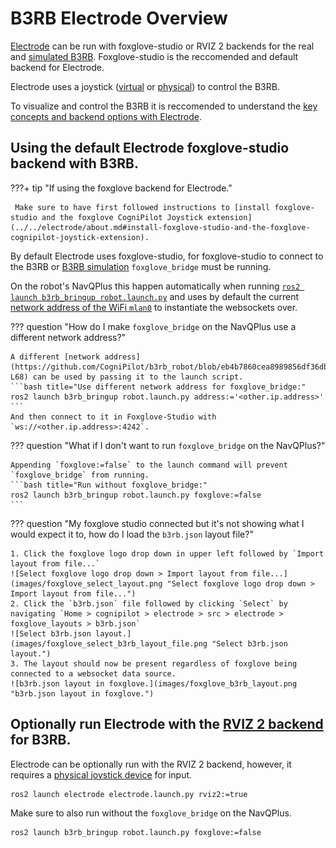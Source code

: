 # B3RB Electrode Overview

[Electrode](../../electrode/about.md) can be run with foxglove-studio or RVIZ 2 backends for the real and [simulated B3RB](./simulation.md). Foxglove-studio is the reccomended and default backend for Electrode.

Electrode uses a joystick ([virtual](../../electrode/about.md#foxglove-cognipilot-joystick-extension) or [physical](../../electrode/about.md#example-of-using-electrode-with-a-physical-joystick-for-b3rb)) to control the B3RB.

To visualize and control the B3RB it is reccomended to understand the [key concepts and backend options with Electrode](../../electrode/about.md).

## Using the default Electrode foxglove-studio backend with B3RB.

???+ tip "If using the foxglove backend for Electrode."

     Make sure to have first followed instructions to [install foxglove-studio and the foxglove CogniPilot Joystick extension](../../electrode/about.md#install-foxglove-studio-and-the-foxglove-cognipilot-joystick-extension).

By default Electrode uses foxglove-studio, for foxglove-studio to connect to the B3RB or [B3RB simulation](./simulation.md#run-electrode-with-the-foxglove-studio-backend-for-b3rb-simulation) `foxglove_bridge` must be running.

On the robot's NavQPlus this happen automatically when running [`ros2 launch b3rb_bringup robot.launch.py`](https://github.com/CogniPilot/b3rb_robot/blob/eb4b7860cea8989856df36db246746e816a11146/b3rb_bringup/launch/robot.launch.py#L63-L66) and uses by default the current [network address of the WiFi `mlan0`](https://github.com/CogniPilot/b3rb_robot/blob/eb4b7860cea8989856df36db246746e816a11146/b3rb_bringup/launch/robot.launch.py#L13-L14) to instantiate the websockets over.

??? question "How do I make `foxglove_bridge` on the NavQPlus use a different network address?"

    A different [network address](https://github.com/CogniPilot/b3rb_robot/blob/eb4b7860cea8989856df36db246746e816a11146/b3rb_bringup/launch/robot.launch.py#L67-L68) can be used by passing it to the launch script.
    ```bash title="Use different network address for foxglove_bridge:"
    ros2 launch b3rb_bringup robot.launch.py address:='<other.ip.address>'
    ```
    And then connect to it in Foxglove-Studio with `ws://<other.ip.address>:4242`.

??? question "What if I don't want to run `foxglove_bridge` on the NavQPlus?"

    Appending `foxglove:=false` to the launch command will prevent `foxglove_bridge` from running.
    ```bash title="Run without foxglove_bridge:"
    ros2 launch b3rb_bringup robot.launch.py foxglove:=false
    ```

??? question "My foxglove studio connected but it's not showing what I would expect it to, how do I load the `b3rb.json` layout file?"

    1. Click the foxglove logo drop down in upper left followed by `Import layout from file...`
    ![Select foxglove logo drop down > Import layout from file...](images/foxglove_select_layout.png "Select foxglove logo drop down > Import layout from file...")
    2. Click the `b3rb.json` file followed by clicking `Select` by navigating `Home > cognipilot > electrode > src > electrode > foxglove_layouts > b3rb.json`
    ![Select b3rb.json layout.](images/foxglove_select_b3rb_layout_file.png "Select b3rb.json layout.")
    3. The layout should now be present regardless of foxglove being connected to a websocket data source.
    ![b3rb.json layout in foxglove.](images/foxglove_b3rb_layout.png "b3rb.json layout in foxglove.")

## Optionally run Electrode with the [RVIZ 2 backend](../../electrode/about.md#) for B3RB.
Electrode can be optionally run with the RVIZ 2 backend, however, it requires a [physical joystick device](../../electrode/about.md#example-of-using-electrode-with-a-physical-joystick-for-b3rb) for input.
```bash title="Electrode with RVIZ 2:"
ros2 launch electrode electrode.launch.py rviz2:=true
```

Make sure to also run without the `foxglove_bridge` on the NavQPlus.
```bash title="Run without foxglove_bridge:"
ros2 launch b3rb_bringup robot.launch.py foxglove:=false
```